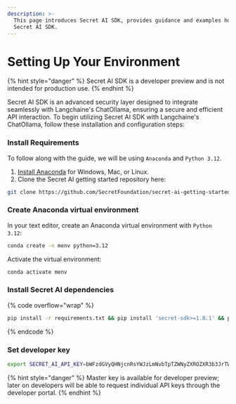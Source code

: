 ```yaml
---
description: >-
  This page introduces Secret AI SDK, provides guidance and examples how to use
  Secret AI SDK.
---
```


# Setting Up Your Environment

{% hint style="danger" %}
Secret AI SDK is a developer preview and is not intended for production use.&#x20;
{% endhint %}

Secret AI SDK is an advanced security layer designed to integrate seamlessly with Langchaine's ChatOllama, ensuring a secure and efficient API interaction. To begin utilizing Secret AI SDK with Langchaine's ChatOllama, follow these installation and configuration steps:

### Install Requirements

To follow along with the guide, we will be using `Anaconda` and `Python 3.12`.&#x20;

1. [Install Anaconda](https://www.anaconda.com/download/success) for Windows, Mac, or Linux.
2. Clone the Secret AI getting started repository here:

```bash
git clone https://github.com/SecretFoundation/secret-ai-getting-started.git
```

### Create Anaconda virtual environment

In your text editor, create an Anaconda virtual environment with `Python 3.12`:

```bash
conda create -n menv python=3.12
```

Activate the virtual environment:&#x20;

```bash
conda activate menv
```

### Install Secret AI dependencies

{% code overflow="wrap" %}
```bash
pip install -r requirements.txt && pip install 'secret-sdk>=1.8.1' && pip install secret-ai-sdk
```
{% endcode %}

### Set developer key

```bash
export SECRET_AI_API_KEY=bWFzdGVyQHNjcnRsYWJzLmNvbTpTZWNyZXROZXR3b3JrTWFzdGVyS2V5X18yMDI1
```

{% hint style="danger" %}
Master key is available for developer preview; later on developers will be able to request individual API keys through the developer portal.
{% endhint %}
